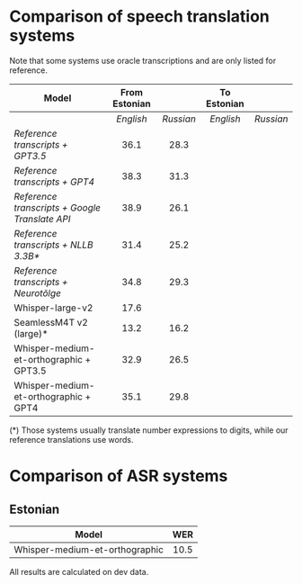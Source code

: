 # Comparison of speech translation systems

Note that some systems use oracle transcriptions and are only listed for reference.

| Model             | From Estonian              || To Estonian      ||
|-------------------|:---------------:|:---------:|:-------------:|:---------:|
|                   | *English*       | *Russian* | *English*     | *Russian* |
|_Reference transcripts + GPT3.5_ | 36.1 | 28.3 | |
|_Reference transcripts + GPT4_ | 38.3 | 31.3 | |
|_Reference transcripts + Google Translate API_ | 38.9 | 26.1 | |
|_Reference transcripts + NLLB 3.3B*_ | 31.4 | 25.2 | |
|_Reference transcripts + Neurotõlge_ | 34.8 | 29.3 | |
|Whisper-large-v2   |       17.6    |         |             |         |
|SeamlessM4T v2 (large)* |       13.2    |  16.2        |             |         |
|Whisper-medium-et-orthographic + GPT3.5 | 32.9 | 26.5 |      |
|Whisper-medium-et-orthographic + GPT4 | 35.1   | 29.8 |      |

(*) Those systems usually translate number expressions to digits, while our reference translations use words.

# Comparison of ASR systems

## Estonian

| Model | WER |
|-------|:----------:|
|Whisper-medium-et-orthographic | 10.5 |


All results are calculated on dev data.
